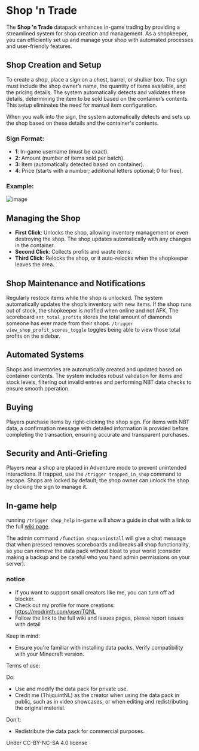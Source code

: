 # Shop 'n Trade

The **Shop 'n Trade** datapack enhances in-game trading by providing a streamlined system for shop creation and management. As a shopkeeper, you can efficiently set up and manage your shop with automated processes and user-friendly features.

## Shop Creation and Setup

To create a shop, place a sign on a chest, barrel, or shulker box. The sign must include the shop owner’s name, the quantity of items available, and the pricing details. The system automatically detects and validates these details, determining the item to be sold based on the container’s contents. This setup eliminates the need for manual item configuration.

When you walk into the sign, the system automatically detects and sets up the shop based on these details and the container's contents.

### Sign Format:
- **1**: In-game username (must be exact).
- **2**: Amount (number of items sold per batch).
- **3**: Item (automatically detected based on container).
- **4**: Price (starts with a number; additional letters optional; 0 for free).

### Example:
![image](https://github.com/user-attachments/assets/13ad5280-ef1d-412e-9464-d28d0eb053a6)

## Managing the Shop

- **First Click**: Unlocks the shop, allowing inventory management or even destroying the shop. The shop updates automatically with any changes in the container.
- **Second Click**: Collects profits and waste items.
- **Third Click**: Relocks the shop, or it auto-relocks when the shopkeeper leaves the area.

## Shop Maintenance and Notifications

Regularly restock items while the shop is unlocked. The system automatically updates the shop’s inventory with new items. If the shop runs out of stock, the shopkeeper is notified when online and not AFK. The scoreboard `snt_total_profits` stores the total amount of diamonds someone has ever made from their shops. `/trigger view_shop_profit_scores_toggle` toggles being able to view those total profits on the sidebar.


## Automated Systems

Shops and inventories are automatically created and updated based on container contents. The system includes robust validation for items and stock levels, filtering out invalid entries and performing NBT data checks to ensure smooth operation.

## Buying

Players purchase items by right-clicking the shop sign. For items with NBT data, a confirmation message with detailed information is provided before completing the transaction, ensuring accurate and transparent purchases.

## Security and Anti-Griefing

Players near a shop are placed in Adventure mode to prevent unintended interactions. If trapped, use the `/trigger trapped_in_shop` command to escape. Shops are locked by default; the shop owner can unlock the shop by clicking the sign to manage it.

## In-game help
running `/trigger shop_help` in-game will show a guide in chat with a link to the full [wiki page](https://github.com/TQNL/Shop-n-Trade/wiki/Shop-'n-Trade).

The admin command `/function shop:uninstall` will give a chat message that when pressed removes scoreboards and breaks all shop functionality, so you can remove the data pack without bloat to your world (consider making a backup and be careful who you hand admin permissions on your server).

### notice
- If you want to support small creators like me, you can turn off ad blocker.
- Check out my profile for more creations: https://modrinth.com/user/TQNL
- Follow the link to the full wiki and issues pages, please report issues with detail

Keep in mind:
- Ensure you're familiar with installing data packs.
Verify compatibility with your Minecraft version.

Terms of use:

Do:
- Use and modify the data pack for private use.
- Credit me (ThijquintNL) as the creator when using the data pack in public, such as in video showcases, or when editing and redistributing the original material.

Don't:
- Redistribute the data pack for commercial purposes.


Under CC-BY-NC-SA 4.0 license